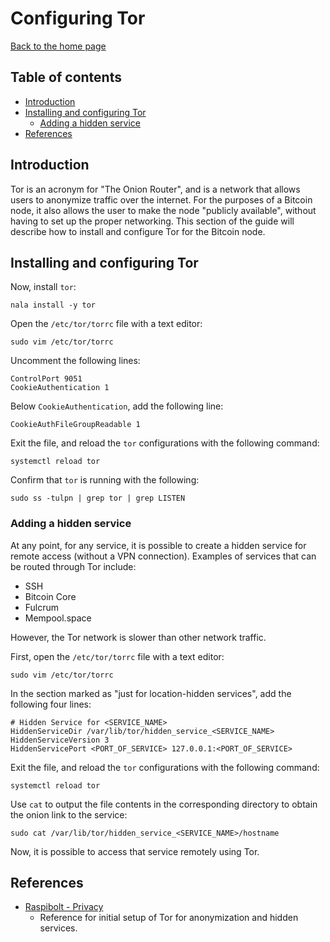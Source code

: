 # Configuring Tor

[Back to the home page](README.md)

## Table of contents

- [Introduction](#Introduction)
- [Installing and configuring Tor](#Installing-and-configuring-Tor)
    - [Adding a hidden service](#adding-a-hidden-service)
- [References](#references)

## Introduction

Tor is an acronym for "The Onion Router", and is a network that allows users to anonymize traffic over the internet. For the purposes of a Bitcoin node, it also allows the user to make the node "publicly available", without having to set up the proper networking. This section of the guide will describe how to install and configure Tor for the Bitcoin node.

## Installing and configuring Tor

Now, install `tor`:

```
nala install -y tor
```

Open the `/etc/tor/torrc` file with a text editor:

```
sudo vim /etc/tor/torrc
```

Uncomment the following lines:

```
ControlPort 9051
CookieAuthentication 1
```

Below `CookieAuthentication`, add the following line:

```
CookieAuthFileGroupReadable 1
```

Exit the file, and reload the `tor` configurations with the following command:

```
systemctl reload tor
```

Confirm that `tor` is running with the following:

```
sudo ss -tulpn | grep tor | grep LISTEN
```

### Adding a hidden service

At any point, for any service, it is possible to create a hidden service for remote access (without a VPN connection). Examples of services that can be routed through Tor include:

- SSH
- Bitcoin Core
- Fulcrum
- Mempool.space

However, the Tor network is slower than other network traffic.

First, open the `/etc/tor/torrc` file with a text editor:

```
sudo vim /etc/tor/torrc
```

In the section marked as "just for location-hidden services", add the following four lines:

```
# Hidden Service for <SERVICE_NAME>
HiddenServiceDir /var/lib/tor/hidden_service_<SERVICE_NAME>
HiddenServiceVersion 3
HiddenServicePort <PORT_OF_SERVICE> 127.0.0.1:<PORT_OF_SERVICE>
```

Exit the file, and reload the `tor` configurations with the following command:

```
systemctl reload tor
```

Use `cat` to output the file contents in the corresponding directory to obtain the onion link to the service:

```
sudo cat /var/lib/tor/hidden_service_<SERVICE_NAME>/hostname
```

Now, it is possible to access that service remotely using Tor.

## References

- [Raspibolt - Privacy](https://raspibolt.org/guide/raspberry-pi/privacy.html)
    - Reference for initial setup of Tor for anonymization and hidden services.
